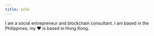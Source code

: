```yaml
---
title: info
---
```


I am a social entrepreneur and blockchain consultant. I am based in the Philippines; my ❤️ is based in Hong Kong.
